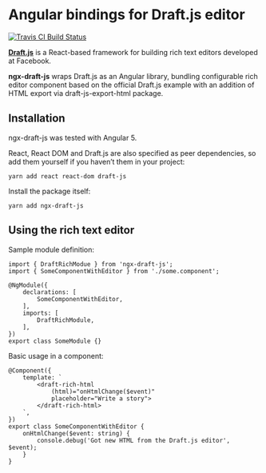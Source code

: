 # Angular bindings for Draft.js editor

[![Travis CI Build Status](https://travis-ci.org/strogonoff/ngx-draft-js.svg?branch=master)](https://travis-ci.org/strogonoff/ngx-draft-js)

**[Draft.js](http://draftjs.org)** is a React-based framework
for building rich text editors
developed at Facebook.

**ngx-draft-js** wraps Draft.js as an Angular library,
bundling configurable rich editor component based on the official Draft.js example
with an addition of HTML export via draft-js-export-html package.

## Installation

ngx-draft-js was tested with Angular 5.

React, React DOM and Draft.js are also specified as peer dependencies,
so add them yourself if you haven’t them in your project:

    yarn add react react-dom draft-js

Install the package itself:

    yarn add ngx-draft-js


## Using the rich text editor

Sample module definition:

    import { DraftRichModue } from 'ngx-draft-js';
    import { SomeComponentWithEditor } from './some.component';

    @NgModule({
        declarations: [
            SomeComponentWithEditor,
        ],
        imports: [
            DraftRichModule,
        ],
    })
    export class SomeModule {}


Basic usage in a component:

    @Component({
        template: `
            <draft-rich-html
                (html)="onHtmlChange($event)"
                placeholder="Write a story">
            </draft-rich-html>
        `,
    })
    export class SomeComponentWithEditor {
        onHtmlChange($event: string) {
            console.debug('Got new HTML from the Draft.js editor', $event);
        }
    }
